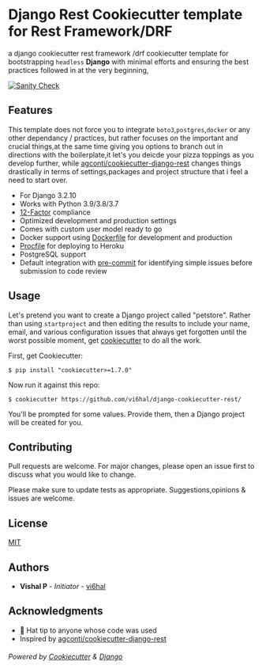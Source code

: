 
# Django Rest Cookiecutter template for Rest Framework/DRF

a django cookiecutter rest framework /drf cookiecutter template for bootstrapping `headless` **Django** with minimal efforts and ensuring the best practices followed in at the very beginning,

[![Sanity Check](https://github.com/Vi6hal/django-cookiecutter-rest/actions/workflows/sanitycheck.yml/badge.svg?branch=master)](https://github.com/Vi6hal/django-cookiecutter-rest/actions/workflows/sanitycheck.yml)

## Features
This template does not force you to integrate `boto3`,`postgres`,`docker` or any other dependancy / practices, but rather focuses on the important and crucial things,at the same time giving you options to branch out in directions with the boilerplate,it let's you deicde your pizza toppings as you develop further, while [agconti/cookiecutter-django-rest](https://github.com/agconti/cookiecutter-django-rest) changes things drastically in terms of settings,packages and project structure that i feel a need to start over.

- For Django 3.2.10
- Works with Python 3.9/3.8/3.7
- [12-Factor](http://12factor.net/) compliance
- Optimized development and production settings
- Comes with custom user model ready to go
- Docker support using [Dockerfile](https://github.com/docker) for development and production
- [Procfile](https://devcenter.heroku.com/articles/procfile) for deploying to Heroku
- PostgreSQL support
- Default integration with [pre-commit](https://github.com/pre-commit/pre-commit) for identifying simple issues before submission to code review

## Usage

Let's pretend you want to create a Django project called "petstore". Rather than using `startproject`
and then editing the results to include your name, email, and various configuration issues that always get forgotten until the worst possible moment, get [cookiecutter](https://github.com/cookiecutter/cookiecutter) to do all the work.

First, get Cookiecutter:

    $ pip install "cookiecutter>=1.7.0"

Now run it against this repo:

    $ cookiecutter https://github.com/vi6hal/django-cookiecutter-rest/

You'll be prompted for some values. Provide them, then a Django project will be created for you.

## Contributing 
Pull requests are welcome. For major changes, please open an issue first to discuss what you would like to change.

Please make sure to update tests as appropriate.
Suggestions,opinions & issues are welcome.

## License

[MIT](https://choosealicense.com/licenses/mit/)

## Authors

* **Vishal P** - *Initiator* - [vi6hal](https://github.com/Vi6hal)

##  Acknowledgments
- 🎩 Hat tip to anyone whose code was used
- Inspired by [agconti/cookiecutter-django-rest](https://github.com/agconti/cookiecutter-django-rest)

###### Powered by [Cookiecutter](https://github.com/cookiecutter/cookiecutter) & [Django](https://www.djangoproject.com/)
